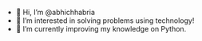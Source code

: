 - 👋 Hi, I’m @abhichhabria
- 👀 I’m interested in solving problems using technology!
- 🌱 I’m currently improving my knowledge on Python.



